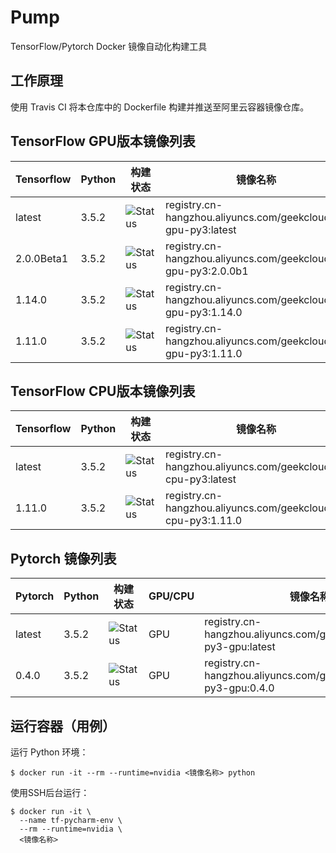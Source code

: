 # Pump
TensorFlow/Pytorch Docker 镜像自动化构建工具

## 工作原理
使用 Travis CI 将本仓库中的 Dockerfile 构建并推送至阿里云容器镜像仓库。

## TensorFlow GPU版本镜像列表

| Tensorflow | Python | 构建状态                                                     | 镜像名称                                                     |
| ---------- | ------ | ------------------------------------------------------------ | ------------------------------------------------------------ |
| latest     | 3.5.2  | ![Status](https://www.travis-ci.org/NJUPT-ISL/Pump.svg?branch=master) | registry.cn-hangzhou.aliyuncs.com/geekcloud/tf-gpu-py3:latest |
| 2.0.0Beta1 | 3.5.2  | ![Status](https://www.travis-ci.org/NJUPT-ISL/Pump.svg?branch=tf-gpu-2.0.0b1) | registry.cn-hangzhou.aliyuncs.com/geekcloud/tf-gpu-py3:2.0.0b1 |
| 1.14.0     | 3.5.2  | ![Status](https://www.travis-ci.org/NJUPT-ISL/Pump.svg?branch=tf-gpu-1.14.0) | registry.cn-hangzhou.aliyuncs.com/geekcloud/tf-gpu-py3:1.14.0 |
| 1.11.0     | 3.5.2  | ![Status](https://www.travis-ci.org/NJUPT-ISL/Pump.svg?branch=tf-gpu-1.11.0) | registry.cn-hangzhou.aliyuncs.com/geekcloud/tf-gpu-py3:1.11.0 |

## TensorFlow CPU版本镜像列表

| Tensorflow | Python | 构建状态                                                     | 镜像名称                                                     |
| ---------- | ------ | ------------------------------------------------------------ | ------------------------------------------------------------ |
| latest     | 3.5.2  | ![Status](https://www.travis-ci.org/NJUPT-ISL/Pump.svg?branch=tf-cpu) | registry.cn-hangzhou.aliyuncs.com/geekcloud/tf-cpu-py3:latest |
| 1.11.0     | 3.5.2  | ![Status](https://www.travis-ci.org/NJUPT-ISL/Pump.svg?branch=tf-cpu-1.11.0) | registry.cn-hangzhou.aliyuncs.com/geekcloud/tf-cpu-py3:1.11.0 |

## Pytorch 镜像列表

| Pytorch | Python | 构建状态 | GPU/CPU | 镜像名称                                                     |
| ---------- | ------ | ------- | ------------------------------------------------------------ | ------------------------------------------------------------ |
| latest     | 3.5.2  | ![Status](https://www.travis-ci.org/NJUPT-ISL/Pump.svg?branch=pytorch-gpu) | GPU     | registry.cn-hangzhou.aliyuncs.com/geekcloud/pytorch-py3-gpu:latest |
| 0.4.0 | 3.5.2 | ![Status](https://www.travis-ci.org/NJUPT-ISL/Pump.svg?branch=pytorch-gpu-0.4.0) | GPU |registry.cn-hangzhou.aliyuncs.com/geekcloud/pytorch-py3-gpu:0.4.0 |

## 运行容器（用例）

运行 Python 环境：

```shell
$ docker run -it --rm --runtime=nvidia <镜像名称> python
```

使用SSH后台运行：

```shell
$ docker run -it \
  --name tf-pycharm-env \
  --rm --runtime=nvidia \
  <镜像名称>
```
